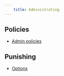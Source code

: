 ```yaml
---
    title: Administrating
---
```


## Policies
- [Admin policies](./policies.md)

## Punishing
- [Options](./punishing/options.md)
